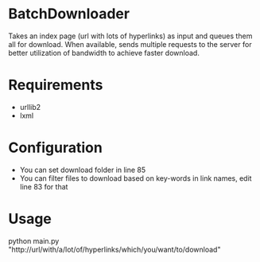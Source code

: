 # BatchDownloader
Takes an index page (url with lots of hyperlinks) as input and queues them all for download. When available, sends multiple requests to the server for better utilization of bandwidth to achieve faster download.

# Requirements
- urllib2
- lxml

# Configuration
- You can set download folder in line 85
- You can filter files to download based on key-words in link names, edit line 83 for that

# Usage
python main.py "http://url/with/a/lot/of/hyperlinks/which/you/want/to/download"
